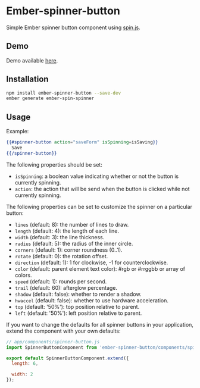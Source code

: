 # Ember-spinner-button

Simple Ember spinner button component using [spin.js](http://fgnass.github.io/spin.js/).

## Demo
Demo available [here](http://rsschermer.github.io/ember-spinner-button/).

## Installation

``` bash
npm install ember-spinner-button --save-dev
ember generate ember-spin-spinner
```

## Usage

Example:

``` handlebars
{{#spinner-button action="saveForm" isSpinning=isSaving}}
  Save
{{/spinner-button}}
```

The following properties should be set:

* `isSpinning`: a boolean value indicating whether or not the button is currently spinning.
* `action`: the action that will be send when the button is clicked while not currently spinning.

The following properties can be set to customize the spinner on a particular button:

* `lines` (default: 8): the number of lines to draw.
* `length` (default: 4): the length of each line.
* `width` (default: 3): the line thickness.
* `radius` (default: 5): the radius of the inner circle.
* `corners` (default: 1): corner roundness (0..1).
* `rotate` (default: 0): the rotation offset.
* `direction` (default: 1): 1 for clockwise, -1 for counterclockwise.
* `color` (default: parent element text color): #rgb or #rrggbb or array of colors.
* `speed` (default: 1): rounds per second.
* `trail` (default: 60): afterglow percentage.
* `shadow` (default: false): whether to render a shadow.
* `hwaccel` (default: false): whether to use hardware acceleration.
* `top` (default: '50%'): top position relative to parent.
* `left` (default: '50%'): left position relative to parent.

If you want to change the defaults for all spinner buttons in your application, extend the component with your own
defaults:

```javascript
// app/components/spinner-button.js
import SpinnerButtonComponent from 'ember-spinner-button/components/spinner-button';

export default SpinnerButtonComponent.extend({
  length: 6,

  width: 2
});
```
